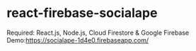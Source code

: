 # react-firebase-socialape
Required: React.js, Node.js, Cloud Firestore &amp; Google Firebase
Demo:https://socialape-1d4e0.firebaseapp.com/
